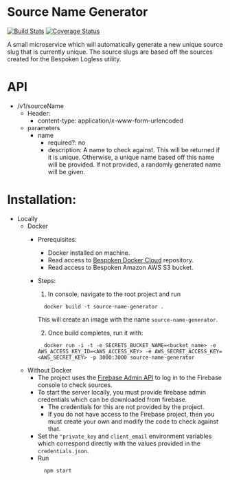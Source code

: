 # Source Name Generator

[![Build Stats](https://codeship.com/projects/c20381f0-f077-0134-47c5-7e04daa49e7e/status?branch=master)](https://app.codeship.com/projects/209114)
[![Coverage Status](https://coveralls.io/repos/github/bespoken/source-name-generator/badge.svg?branch=master)](https://coveralls.io/github/bespoken/source-name-generator?branch=master)

A small microservice which will automatically generate a new unique source slug that is currently unique. 
The source slugs are based off the sources created for the Bespoken Logless utility.

# API
* /v1/sourceName
  * Header:
    * content-type: application/x-www-form-urlencoded
  * parameters
    * name
      * required?: no
      * description: A name to check against.  This will be returned if it is unique.  Otherwise, a unique name based off this
                    name will be provided.  If not provided, a randomly generated name will be given.
                    
# Installation:
  * Locally
    * Docker
      * Prerequisites:
        * Docker installed on machine.
        * Read access to [Bespoken Docker Cloud](https://cloud.docker.com/app/bespoken/repository/list) repository.
        * Read access to Bespoken Amazon AWS S3 bucket.
      * Steps:
        1. In console, navigate to the root project and run 
          ```
            docker build -t source-name-generator .
          ```
          This will create an image with the name `source-name-generator`.
        
        2. Once build completes, run it with:
          ```
            docker run -i -t -e SECRETS_BUCKET_NAME=<bucket_name> -e AWS_ACCESS_KEY_ID=<AWS_ACCESS_KEY> -e AWS_SECRET_ACCESS_KEY=<AWS_SECRET_KEY> -p 3000:3000 source-name-generator
          ```
    * Without Docker
      * The project uses the [Firebase Admin API](https://firebase.google.com/docs/database/admin/start) to log in to the Firebase console to check sources.
      * To start the server locally, you must provide firebase admin credentials which can be downloaded from firebase. 
        * The credentials for this are not provided by the project. 
        * If you do not have access to the Firebase project, then you must create your own and modify the code to check against that.
      * Set the `"private_key` and `client_email` environment variables which correspond directly with the values provided in the `credentials.json`. 
      * Run 
        ```
          npm start
         ```
         
